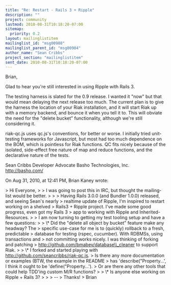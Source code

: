 ```yaml
---
title: "Re: Restart - Rails 3 + Ripple"
description: ""
project: community
lastmod: 2010-08-31T10:18:20-07:00
sitemap:
  priority: 0.2
layout: mailinglistitem
mailinglist_id: "msg00988"
mailinglist_parent_id: "msg00984"
author_name: "Sean Cribbs"
project_section: "mailinglistitem"
sent_date: 2010-08-31T10:18:20-07:00
---
```



Brian,

Glad to hear you're still interested in using Ripple with Rails 3.

The testing harness is slated for the 0.9 release. I wanted it "now" but that 
would mean delaying the next release too much. The current plan is to give the 
harness the location of your Riak installation, and it will start Riak up with 
a memory backend, and bounce it when you tell it to. This will obviate the need 
for the "delete bucket" functionality, although we're still considering it.

riak-qc.js uses qc.js's conventions, for better or worse. I initially tried 
unit-testing frameworks for Javascript, but most had too much dependence on the 
BOM, which is pointless for Riak functions. QC fits nicely because of the 
isolated, side-effect free nature of map and reduce functions, and the 
declarative nature of the tests.

Sean Cribbs 
Developer Advocate
Basho Technologies, Inc.
http://basho.com/

On Aug 31, 2010, at 12:41 PM, Brian Kaney wrote:

&gt; Hi Everyone,
&gt; 
&gt; I was going to post this in IRC, but thought the mailing-list would be better.
&gt; 
&gt; 
&gt; Having Rails 3.0.0 (and Bundler 1.0.0) released, and seeing Sean's nearly 
&gt; realtime update of Ripple, I'm inspired to restart working on a shelved 
&gt; Rails3 + Ripple project. I've made some good progress, even got my Rails 3 
&gt; app to working with Ripple and Inherited-Resources.
&gt; 
&gt; I am now turning to getting my test tooling setup and have a few questions:
&gt; 
&gt; \\* Did the "delete all object by bucket" feature make any headway? The 
&gt; specific use-case for me is to (quickly) rollback to a fresh, predictable 
&gt; database for testing (rspec, cucumber). With RDBMSs, using transactions and 
&gt; not committing works nicely. I was thinking of forking and patching 
&gt; http://github.com/bmabey/database\\_cleaner to support Riak.
&gt; 
&gt; \\* I forked and started playing with http://github.com/seancribbs/riak-qc.js. 
&gt; Is there any more documentation or examples (BTW, the example in the README 
&gt; has 'describe("Property...', I think it ought to be 'define("Property...'). 
&gt; Or are there any other tools that could help TDD'ing custom M/R functions?
&gt; 
&gt; \\* Is anyone else working on Ripple + Rails 3?
&gt; 
&gt; 
&gt; --
&gt; Thanks!
&gt; Brian
